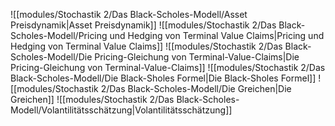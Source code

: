 ![[modules/Stochastik 2/Das Black-Scholes-Modell/Asset Preisdynamik|Asset Preisdynamik]]
![[modules/Stochastik 2/Das Black-Scholes-Modell/Pricing und Hedging von Terminal Value Claims|Pricing und Hedging von Terminal Value Claims]]
![[modules/Stochastik 2/Das Black-Scholes-Modell/Die Pricing-Gleichung von Terminal-Value-Claims|Die Pricing-Gleichung von Terminal-Value-Claims]]
![[modules/Stochastik 2/Das Black-Scholes-Modell/Die Black-Sholes Formel|Die Black-Sholes Formel]]
![[modules/Stochastik 2/Das Black-Scholes-Modell/Die Greichen|Die Greichen]]
![[modules/Stochastik 2/Das Black-Scholes-Modell/Volantilitätsschätzung|Volantilitätsschätzung]]